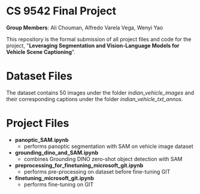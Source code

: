 # CS 9542 Final Project

**Group Members**: Ali Chouman, Alfredo Varela Vega, Wenyi Yao

This repository is the formal submission of all project files and code for the project, "**Leveraging Segmentation and Vision-Language Models for Vehicle Scene Captioning**".

# Dataset Files
The dataset contains 50 images under the folder *indian_vehicle_images* and their corresponding captions under the folder *indian_vehicle_txt_annos*.

# Project Files

- **panoptic_SAM.ipynb**
	 - performs panoptic segmentation with SAM on vehicle image dataset
- **grounding_dino_and_SAM.ipynb**
	- combines Grounding DINO zero-shot object detection with SAM
- **preprocessing_for_finetuning_microsoft_git.ipynb**
	- performs pre-processing on dataset before fine-tuning GIT
- **finetuning_microsoft_git.ipynb**
	- performs fine-tuning on GIT
